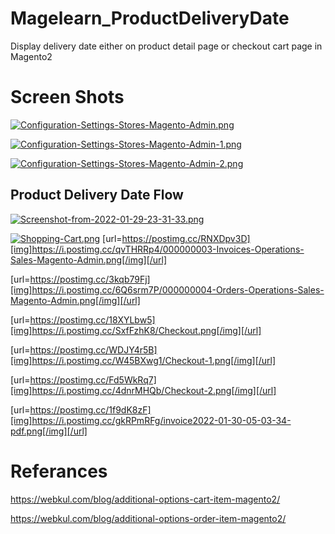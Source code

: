 # Magelearn_ProductDeliveryDate
Display delivery date either on product detail page or checkout cart page in Magento2

# Screen Shots

[![Configuration-Settings-Stores-Magento-Admin.png](https://i.postimg.cc/CLTfpnRN/Configuration-Settings-Stores-Magento-Admin.png)](https://postimg.cc/QVmMptk9)

[![Configuration-Settings-Stores-Magento-Admin-1.png](https://i.postimg.cc/cJrJndKC/Configuration-Settings-Stores-Magento-Admin-1.png)](https://postimg.cc/NyvYhqkv)

[![Configuration-Settings-Stores-Magento-Admin-2.png](https://i.postimg.cc/9X1svZg3/Configuration-Settings-Stores-Magento-Admin-2.png)](https://postimg.cc/MXMsBM8t)

## Product Delivery Date Flow

[![Screenshot-from-2022-01-29-23-31-33.png](https://i.postimg.cc/HxmsPXZc/Screenshot-from-2022-01-29-23-31-33.png)](https://postimg.cc/LqypJYM2)

[![Shopping-Cart.png](https://i.postimg.cc/xjX2phsD/Shopping-Cart.png)](https://postimg.cc/rz23KnXQ)
[url=https://postimg.cc/RNXDpv3D][img]https://i.postimg.cc/qvTHRRp4/000000003-Invoices-Operations-Sales-Magento-Admin.png[/img][/url]

[url=https://postimg.cc/3kqb79Fj][img]https://i.postimg.cc/6Q6srm7P/000000004-Orders-Operations-Sales-Magento-Admin.png[/img][/url]

[url=https://postimg.cc/18XYLbw5][img]https://i.postimg.cc/SxfFzhK8/Checkout.png[/img][/url]

[url=https://postimg.cc/WDJY4r5B][img]https://i.postimg.cc/W45BXwg1/Checkout-1.png[/img][/url]

[url=https://postimg.cc/Fd5WkRq7][img]https://i.postimg.cc/4dnrMHQb/Checkout-2.png[/img][/url]

[url=https://postimg.cc/1f9dK8zF][img]https://i.postimg.cc/gkRPmRFg/invoice2022-01-30-05-03-34-pdf.png[/img][/url]


# Referances
https://webkul.com/blog/additional-options-cart-item-magento2/

https://webkul.com/blog/additional-options-order-item-magento2/

